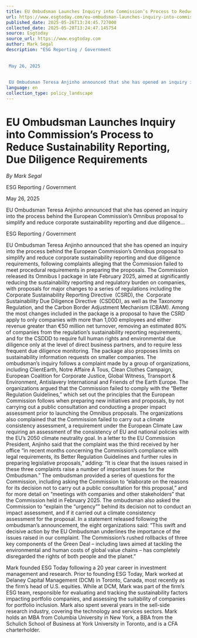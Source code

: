 ```yaml
---
title: EU Ombudsman Launches Inquiry into Commission’s Process to Reduce Sustainability Reporting, Due Diligence Requirements
url: https://www.esgtoday.com/eu-ombudsman-launches-inquiry-into-commissions-process-to-reduce-sustainability-reporting-due-diligence-requirements/
published_date: 2025-05-26T13:24:45.727000
collected_date: 2025-05-28T13:24:47.145754
source: Esgtoday
source_url: https://www.esgtoday.com
author: Mark Segal
description: "ESG Reporting / Government 
 
 
 May 26, 2025 
 
 
 EU Ombudsman Teresa Anjinho announced that she has opened an inquiry into the process behind the European Commission’s Omnibus proposal to simplify and reduce corporate sustainability reporting and due diligence..."
language: en
collection_type: policy_landscape
---
```


# EU Ombudsman Launches Inquiry into Commission’s Process to Reduce Sustainability Reporting, Due Diligence Requirements

*By Mark Segal*

ESG Reporting / Government 
 
 
 May 26, 2025 
 
 
 EU Ombudsman Teresa Anjinho announced that she has opened an inquiry into the process behind the European Commission’s Omnibus proposal to simplify and reduce corporate sustainability reporting and due diligence...

ESG Reporting / Government

EU Ombudsman Teresa Anjinho announced that she has opened an inquiry into the process behind the European Commission’s Omnibus proposal to simplify and reduce corporate sustainability reporting and due diligence requirements, following complaints alleging that the Commission failed to meet procedural requirements in preparing the proposals. 
 The Commission released its Omnibus I package in late February 2025, aimed at significantly reducing the sustainability reporting and regulatory burden on companies, with proposals for major changes to a series of regulations including the  Corporate Sustainability Reporting Directive  (CSRD), the  Corporate Sustainability Due Diligence Directive  (CSDDD), as well as the Taxonomy Regulation, and the Carbon Border Adjustment Mechanism (CBAM). 
 Among the most changes included in the package is a proposal to have the CSRD apply to only companies with more than 1,000 employees and either revenue greater than €50 million net turnover, removing an estimated 80% of companies from the regulation’s sustainability reporting requirements, and for the CSDDD to require full human rights and environmental due diligence only at the level of direct business partners, and to require less frequent due diligence monitoring. The package also proposes limits on sustainability information requests on smaller companies. 
 The ombudsman’s inquiry follows a complaint made by a group of organizations, including ClientEarth, Notre Affaire A Tous, Clean Clothes Campaign, European Coalition for Corporate Justice, Global Witness, Transport &amp; Environment, Antislavery International and Friends of the Earth Europe. The organizations argued that the Commission failed to comply with the “Better Regulation Guidelines,” which set out the principles that the European Commission follows when preparing new initiatives and proposals, by not carrying out a public consultation and conducting a proper impact assessment prior to launching the Omnibus proposals. 
 The organizations also complained that the Commission failed to carry out a climate consistency assessment, a requirement under the European Climate Law requiring an assessment of the consistency of EU and national policies with the EU’s 2050 climate neutrality goal. 
 In a letter to the EU Commission President, Anjinho said that the complaint was the third received by her office “in recent months concerning the Commission’s compliance with legal requirements, its Better Regulation Guidelines and further rules in preparing legislative proposals,” adding: 
 “It is clear that the issues raised in these three complaints raise a number of important issues for the Ombudsman.” 
 The ombudsman provided a series of questions for the Commission, including asking the Commission to “elaborate on the reasons for its decision not to carry out a public consultation for this proposal,” and for more detail on “meetings with companies and other stakeholders” that the Commission held in February 2025. The ombudsman also asked the Commission to “explain the “urgency”” behind its decision not to conduct an impact assessment, and if it carried out a climate consistency assessment for the proposal. 
 In a statement released following the ombudsman’s announcement, the eight organizations said: 
 “This swift and decisive action by the EU Ombudsman underlines the importance of the issues raised in our complaint. The Commission’s rushed rollbacks of three key components of the Green Deal – including laws aimed at tackling the environmental and human costs of global value chains – has completely disregarded the rights of both people and the planet.”

Mark founded ESG Today following a 20 year career in investment management and research. Prior to founding ESG Today, Mark worked at Delaney Capital Management (DCM) in Toronto, Canada, most recently as the firm’s head of U.S. equities. While at DCM, Mark was part of the firm’s ESG team, responsible for evaluating and tracking the sustainability factors impacting portfolio companies, and assessing the suitability of companies for portfolio inclusion. Mark also spent several years in the sell-side research industry, covering the technology and services sectors. Mark holds an MBA from Columbia University in New York, a BBA from the Schulich School of Business at York University in Toronto, and is a CFA charterholder.